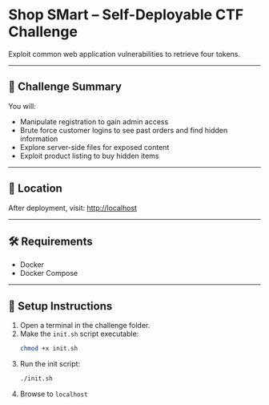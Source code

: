 # Shop SMart – Self-Deployable CTF Challenge

Exploit common web application vulnerabilities to retrieve four tokens.

---

## 🧠 Challenge Summary

You will:
- Manipulate registration to gain admin access
- Brute force customer logins to see past orders and find hidden information
- Explore server-side files for exposed content
- Exploit product listing to buy hidden items

---

## 📍 Location

After deployment, visit: [http://localhost](http://localhost)

---

## 🛠 Requirements

- Docker
- Docker Compose

---

## 🚀 Setup Instructions

1. Open a terminal in the challenge folder.
2. Make the `init.sh` script executable:
   ```bash
   chmod +x init.sh
   ```
3. Run the init script:
   ```bash
   ./init.sh
   ```
4. Browse to ```localhost```
